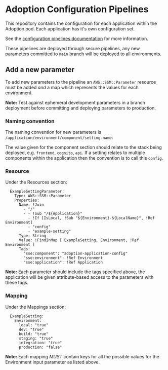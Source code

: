 # Adoption Configuration Pipelines

This repository contains the configuration for each application within the Adoption pod. Each application has it's own configuration set.

See the [configuration pipelines documentation](https://govukverify.atlassian.net/wiki/spaces/PLAT/pages/3071705136/How+to+create+a+configuration+pipeline) for more information.

These pipelines are deployed through secure pipelines, any new parameters committed to `main` branch will be deployed to all environments.

## Add a new parameter

To add new parameters to the pipeline an `AWS::SSM::Parameter` resource must be added _and_ a map which represents the values for each environment.

**Note:** Test against ephemeral development parameters in a branch deployment before committing and deploying parameters to production.

### Naming convention

The naming convention for new parameters is `/application/environment/component/setting-name`:

The value given for the component section should relate to the stack being deployed, e.g. `frontend`, `cognito`, `api`. If a setting relates to multiple components within the application then the convention is to call this `config`.

### Resource

Under the Resources section:
```
  ExampleSettingParameter:
    Type: AWS::SSM::Parameter
    Properties:
      Name: !Join
        - "/"
        - - !Sub "/${Application}"
          - !If [IsLocal, !Sub "${Environment}-${LocalName}", !Ref Environment]
          - "config"
          - "example-setting"
      Type: String
      Value: !FindInMap [ ExampleSetting, Environment, !Ref Environment ]
      Tags:
        "sse:component": "adoption-application-config"
        "sse:environment": !Ref Environment
        "sse:application": !Ref Application
```

**Note:** Each parameter should include the tags specified above, the application will be given attribute-based access to the parameters with these tags.

### Mapping

Under the Mappings section:
```
  ExampleSetting:
    Environment:
      local: "true"
      dev: "true"
      build: "true"
      staging: "true"
      integration: "true"
      production: "false"
```

**Note:** Each mapping _MUST_ contain keys for all the possible values for the Environment input parameter as listed above.
